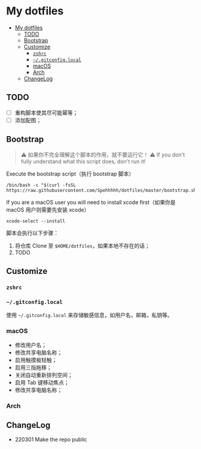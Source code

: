 # My dotfiles

- [My dotfiles](#my-dotfiles)
  - [TODO](#todo)
  - [Bootstrap](#bootstrap)
  - [Customize](#customize)
    - [`zshrc`](#zshrc)
    - [`~/.gitconfig.local`](#gitconfiglocal)
    - [macOS](#macos)
    - [Arch](#arch)
  - [ChangeLog](#changelog)

## TODO

- [ ] 重构脚本使其尽可能幂等；
- [ ] 添加配图；

## Bootstrap

> ⚠️ 如果你不完全理解这个脚本的作用，就不要运行它！
> ⚠️ If you don't fully understand what this script does, don't run it!

Execute the bootstrap script（执行 bootstrap 脚本）

```shell
/bin/bash -c "$(curl -fsSL https://raw.githubusercontent.com/Spehhhhh/dotfiles/master/bootstrap.sh)"
```

If you are a macOS user you will need to install xcode first（如果你是 macOS 用户则需要先安装 xcode）

```shell
xcode-select --install
```

脚本会执行以下步骤：

1. 将仓库 Clone 至 `$HOME/dotfiles`，如果本地不存在的话；
2. TODO

## Customize

### `zshrc`

### `~/.gitconfig.local`

使用 `~/.gitconfig.local` 来存储敏感信息，如用户名，邮箱，私钥等。

### macOS

- 修改用户名；
- 修改共享电脑名称；
- 启用触摸板轻触；
- 启用三指拖移；
- 关闭自动重新排列空间；
- 启用 Tab 键移动焦点；
- 修改共享电脑名称；

### Arch

## ChangeLog

- 220301 Make the repo public
